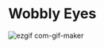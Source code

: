 # Wobbly Eyes
![ezgif com-gif-maker](https://user-images.githubusercontent.com/72154268/236629038-6798da84-205e-456d-97f7-ad51f2a512d2.gif)
